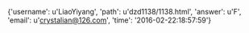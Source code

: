 {'username': u'LiaoYiyang', 'path': u'dzd1138/1138.html', 'answer': u'F', 'email': u'crystalian@126.com', 'time': '2016-02-22:18:57:59'}